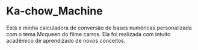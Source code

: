 # Ka-chow_Machine
Está é minha calculadora de conversão de bases numéricas personalizada com o tema Mcqueen do filme carros. Ela foi realizada com intuito acadêmico de aprendizado de novos conceitos.
